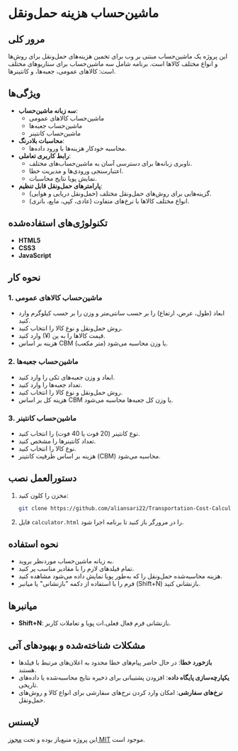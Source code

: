 # ماشین‌حساب هزینه حمل‌ونقل

## مرور کلی

این پروژه یک ماشین‌حساب مبتنی بر وب برای تخمین هزینه‌های حمل‌ونقل برای روش‌ها و انواع مختلف کالاها است. برنامه شامل سه ماشین‌حساب برای سناریوهای مختلف است: کالاهای عمومی، جعبه‌ها، و کانتینرها.

## ویژگی‌ها

- **سه زبانه ماشین‌حساب**:
  - ماشین‌حساب کالاهای عمومی
  - ماشین‌حساب جعبه‌ها
  - ماشین‌حساب کانتینر
- **محاسبات بلادرنگ**:
  - محاسبه خودکار هزینه‌ها با ورود داده‌ها.
- **رابط کاربری تعاملی**:
  - ناوبری زبانه‌ها برای دسترسی آسان به ماشین‌حساب‌های مختلف.
  - اعتبارسنجی ورودی‌ها و مدیریت خطا.
  - نمایش پویا نتایج محاسبات.
- **پارامترهای حمل‌ونقل قابل تنظیم**:
  - گزینه‌هایی برای روش‌های حمل‌ونقل مختلف (حمل‌ونقل دریایی و هوایی).
  - انواع مختلف کالاها با نرخ‌های متفاوت (عادی، کپی، مایع، باتری).

## تکنولوژی‌های استفاده‌شده

- **HTML5**
- **CSS3**
- **JavaScript**

## نحوه کار

### 1. ماشین‌حساب کالاهای عمومی
- ابعاد (طول، عرض، ارتفاع) را بر حسب سانتی‌متر و وزن را بر حسب کیلوگرم وارد کنید.
- روش حمل‌ونقل و نوع کالا را انتخاب کنید.
- قیمت کالاها را به ین (¥) وارد کنید.
- هزینه بر اساس CBM (متر مکعب) یا وزن محاسبه می‌شود.

### 2. ماشین‌حساب جعبه‌ها
- ابعاد و وزن جعبه‌های تکی را وارد کنید.
- تعداد جعبه‌ها را وارد کنید.
- روش حمل‌ونقل و نوع کالا را انتخاب کنید.
- هزینه کل بر اساس CBM یا وزن کل جعبه‌ها محاسبه می‌شود.

### 3. ماشین‌حساب کانتینر
- نوع کانتینر (20 فوت یا 40 فوت) را انتخاب کنید.
- تعداد کانتینرها را مشخص کنید.
- نوع کالا را انتخاب کنید.
- هزینه بر اساس ظرفیت کانتینر (CBM) محاسبه می‌شود.

## دستورالعمل نصب

1. مخزن را کلون کنید:
   ```bash
   git clone https://github.com/aliansari22/Transportation-Cost-Calculator.git
   ```
2. فایل `calculator.html` را در مرورگر باز کنید تا برنامه اجرا شود.

## نحوه استفاده

- به زبانه ماشین‌حساب موردنظر بروید.
- تمام فیلدهای لازم را با مقادیر مناسب پر کنید.
- هزینه محاسبه‌شده حمل‌ونقل را که به‌طور پویا نمایش داده می‌شود مشاهده کنید.
- فرم را با استفاده از دکمه "بازنشانی" یا میانبر (Shift+N) بازنشانی کنید.

## میانبرها

- **Shift+N**: بازنشانی فرم فعال فعلی.ات پویا و تعاملات کاربر.

## مشکلات شناخته‌شده و بهبودهای آتی

- **بازخورد خطا**: در حال حاضر پیام‌های خطا محدود به اعلان‌های مرتبط با فیلدها هستند.
- **یکپارچه‌سازی پایگاه داده**: افزودن پشتیبانی برای ذخیره نتایج محاسبه‌شده یا داده‌های تاریخی.
- **نرخ‌های سفارشی**: امکان وارد کردن نرخ‌های سفارشی برای انواع کالا و روش‌های حمل‌ونقل.

## لایسنس

این پروژه منبع‌باز بوده و تحت [مجوز MIT](LICENSE) موجود است.
